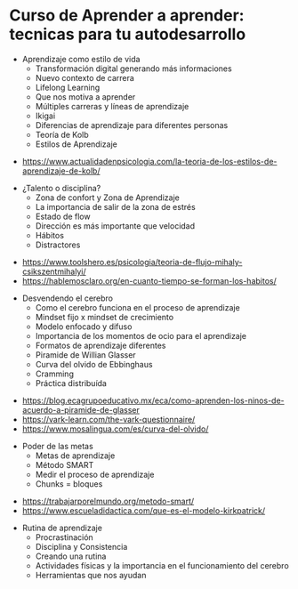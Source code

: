 # Curso de Aprender a aprender: tecnicas para tu autodesarrollo
* Aprendizaje como estilo de vida
  - Transformación digital generando más informaciones
  - Nuevo contexto de carrera
  - Lifelong Learning
  - Que nos motiva a aprender
  - Múltiples carreras y líneas de aprendizaje
  - Ikigai
  - Diferencias de aprendizaje para diferentes personas
  - Teoría de Kolb
  - Estilos de Aprendizaje
- https://www.actualidadenpsicologia.com/la-teoria-de-los-estilos-de-aprendizaje-de-kolb/

* ¿Talento o disciplina?
  - Zona de confort y Zona de Aprendizaje
  - La importancia de salir de la zona de estrés
  - Estado de flow
  - Dirección es más importante que velocidad
  - Hábitos
  - Distractores
- https://www.toolshero.es/psicologia/teoria-de-flujo-mihaly-csikszentmihalyi/
- https://hablemosclaro.org/en-cuanto-tiempo-se-forman-los-habitos/

* Desvendendo el cerebro
  - Como el cerebro funciona en el proceso de aprendizaje
  - Mindset fijo x mindset de crecimiento
  - Modelo enfocado y difuso
  - Importancia de los momentos de ocio para el aprendizaje
  - Formatos de aprendizaje diferentes
  - Piramide de Willian Glasser
  - Curva del olvido de Ebbinghaus
  - Cramming
  - Práctica distribuída
- https://blog.ecagrupoeducativo.mx/eca/como-aprenden-los-ninos-de-acuerdo-a-piramide-de-glasser
- https://vark-learn.com/the-vark-questionnaire/
- https://www.mosalingua.com/es/curva-del-olvido/

* Poder de las metas
  - Metas de aprendizaje
  - Método SMART
  - Medir el proceso de aprendizaje
  - Chunks = bloques
- https://trabajarporelmundo.org/metodo-smart/
- https://www.escueladidactica.com/que-es-el-modelo-kirkpatrick/

* Rutina de aprendizaje
  - Procrastinación
  - Disciplina y Consistencia
  - Creando una rutina
  - Actividades físicas y la importancia en el funcionamiento del cerebro
  - Herramientas que nos ayudan
